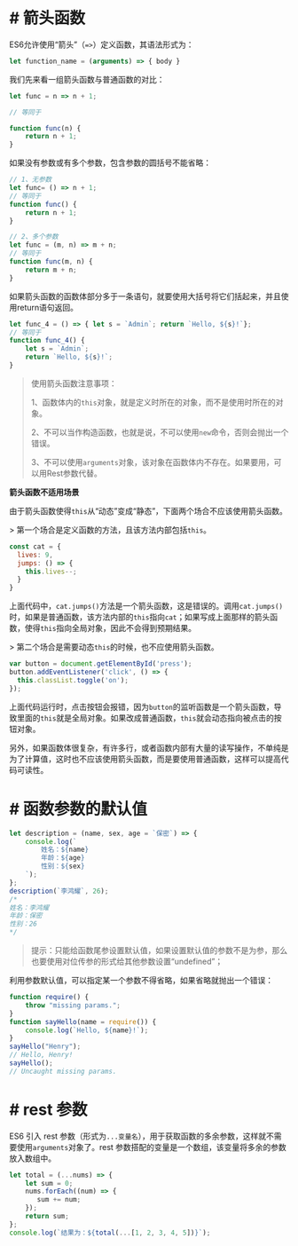 # # 箭头函数

ES6允许使用“箭头”（`=>`）定义函数，其语法形式为：

```javascript
let function_name = (arguments) => { body }
```

我们先来看一组箭头函数与普通函数的对比：

```javascript
let func = n => n + 1; 

// 等同于

function func(n) { 
	return n + 1;
}
```

如果没有参数或有多个参数，包含参数的圆括号不能省略：

```javascript
// 1、无参数
let func= () => n + 1;
// 等同于
function func() { 
	return n + 1;
}

// 2、多个参数
let func = (m, n) => m + n;
// 等同于
function func(m, n) { 
	return m + n;
}
```

如果箭头函数的函数体部分多于一条语句，就要使用大括号将它们括起来，并且使用return语句返回。

```javascript
let func_4 = () => { let s = `Admin`; return `Hello, ${s}!`};
// 等同于
function func_4() {
	let s = `Admin`;
	return `Hello, ${s}!`;
}
```

> 使用箭头函数注意事项：
>
> 1、函数体内的`this`对象，就是定义时所在的对象，而不是使用时所在的对象。
>
> 2、不可以当作构造函数，也就是说，不可以使用`new`命令，否则会抛出一个错误。
>
> 3、不可以使用`arguments`对象，该对象在函数体内不存在。如果要用，可以用Rest参数代替。

**箭头函数不适用场景**

由于箭头函数使得`this`从“动态”变成“静态”，下面两个场合不应该使用箭头函数。

\> 第一个场合是定义函数的方法，且该方法内部包括`this`。

```javascript
const cat = {
  lives: 9,
  jumps: () => {
    this.lives--;
  }
}
```

上面代码中，`cat.jumps()`方法是一个箭头函数，这是错误的。调用`cat.jumps()`时，如果是普通函数，该方法内部的`this`指向`cat`；如果写成上面那样的箭头函数，使得`this`指向全局对象，因此不会得到预期结果。

\> 第二个场合是需要动态`this`的时候，也不应使用箭头函数。

```javascript
var button = document.getElementById('press');
button.addEventListener('click', () => {
  this.classList.toggle('on');
});
```

上面代码运行时，点击按钮会报错，因为`button`的监听函数是一个箭头函数，导致里面的`this`就是全局对象。如果改成普通函数，`this`就会动态指向被点击的按钮对象。

另外，如果函数体很复杂，有许多行，或者函数内部有大量的读写操作，不单纯是为了计算值，这时也不应该使用箭头函数，而是要使用普通函数，这样可以提高代码可读性。

# # 函数参数的默认值

```javascript
let description = (name, sex, age = `保密`) => {
    console.log(`
        姓名：${name}
        年龄：${age}
        性别：${sex}
    `);
};
description(`李鸿耀`, 26);
/*
姓名：李鸿耀
年龄：保密
性别：26
*/
```

> 提示：只能给函数尾参设置默认值，如果设置默认值的参数不是为参，那么也要使用对位传参的形式给其他参数设置“undefined”；

利用参数默认值，可以指定某一个参数不得省略，如果省略就抛出一个错误：

```javascript
function require() {
	throw "missing params.";
}
function sayHello(name = require()) {
	console.log(`Hello, ${name}!`);
}
sayHello("Henry");
// Hello, Henry!
sayHello();
// Uncaught missing params.
```

# # rest 参数

ES6 引入 rest 参数（形式为`...变量名`），用于获取函数的多余参数，这样就不需要使用`arguments`对象了。rest 参数搭配的变量是一个数组，该变量将多余的参数放入数组中。

```javascript
let total = (...nums) => {
    let sum = 0;
    nums.forEach((num) => {
       sum += num;
    });
    return sum;
};
console.log(`结果为：${total(...[1, 2, 3, 4, 5])}`);
```

